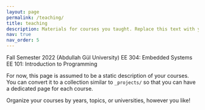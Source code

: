 ```yaml
---
layout: page
permalink: /teaching/
title: teaching
description: Materials for courses you taught. Replace this text with your description.
nav: true
nav_order: 5
---
```


Fall Semester 2022 (Abdullah Gül University)
EE 304: Embedded Systems
EE 101: Introduction to Programming




For now, this page is assumed to be a static description of your courses. You can convert it to a collection similar to `_projects/` so that you can have a dedicated page for each course.

Organize your courses by years, topics, or universities, however you like!
